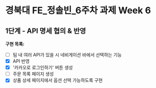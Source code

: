 # **경북대 FE\_정솔빈\_6주차 과제 Week 6**

## 1단계 - API 명세 협의 & 반영

**구현 목록:**

- [ ] 팀 내 여러 API가 있을 시 네비게이션 바에서 선택하는 기능
- [x] API 반영
- [x] '카카오로 로그인하기' 버튼 생성
- [ ] 주문 목록 페이지 생성
- [x] 상품 상세 페이지에서 옵션 선택 가능하도록 구현
